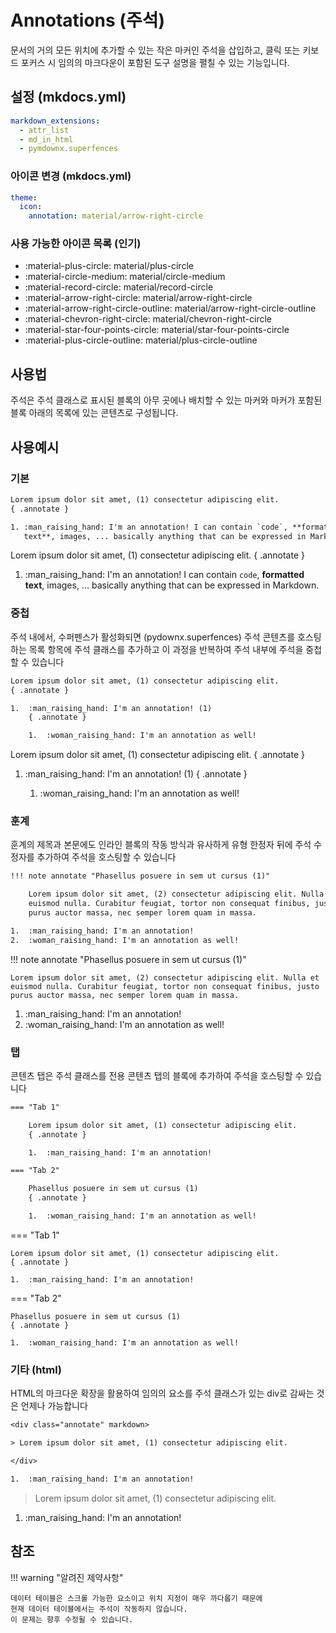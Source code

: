 # Annotations (주석)

문서의 거의 모든 위치에 추가할 수 있는 작은 마커인 주석을 삽입하고, 클릭 또는 키보드 포커스 시 임의의 마크다운이 포함된 도구 설명을 펼칠 수 있는 기능입니다.

## 설정 (mkdocs.yml)

```yaml
markdown_extensions:
  - attr_list
  - md_in_html
  - pymdownx.superfences
```

### 아이콘 변경 (mkdocs.yml)

```yaml
theme:
  icon:
    annotation: material/arrow-right-circle
```

### 사용 가능한 아이콘 목록 (인기)

- :material-plus-circle: material/plus-circle
- :material-circle-medium: material/circle-medium
- :material-record-circle: material/record-circle
- :material-arrow-right-circle: material/arrow-right-circle
- :material-arrow-right-circle-outline: material/arrow-right-circle-outline
- :material-chevron-right-circle: material/chevron-right-circle
- :material-star-four-points-circle: material/star-four-points-circle
- :material-plus-circle-outline: material/plus-circle-outline

## 사용법

주석은 주석 클래스로 표시된 블록의 아무 곳에나 배치할 수 있는 마커와 마커가 포함된 블록 아래의 목록에 있는 콘텐츠로 구성됩니다.

## 사용예시

### 기본

```txt
Lorem ipsum dolor sit amet, (1) consectetur adipiscing elit.
{ .annotate }

1. :man_raising_hand: I'm an annotation! I can contain `code`, **formatted
   text**, images, ... basically anything that can be expressed in Markdown.
```

Lorem ipsum dolor sit amet, (1) consectetur adipiscing elit.
{ .annotate }

1. :man_raising_hand: I'm an annotation! I can contain `code`, **formatted
   text**, images, ... basically anything that can be expressed in Markdown.

### 중첩

주석 내에서, 수퍼펜스가 활성화되면 (pydownx.superfences) 주석 콘텐츠를 호스팅하는 목록 항목에 주석 클래스를 추가하고 이 과정을 반복하여 주석 내부에 주석을 중첩할 수 있습니다

```txt
Lorem ipsum dolor sit amet, (1) consectetur adipiscing elit.
{ .annotate }

1.  :man_raising_hand: I'm an annotation! (1)
    { .annotate }

    1.  :woman_raising_hand: I'm an annotation as well!
```

Lorem ipsum dolor sit amet, (1) consectetur adipiscing elit.
{ .annotate }

1.  :man_raising_hand: I'm an annotation! (1)
    { .annotate }

    1.  :woman_raising_hand: I'm an annotation as well!

### 훈계

훈계의 제목과 본문에도 인라인 블록의 작동 방식과 유사하게 유형 한정자 뒤에 주석 수정자를 추가하여 주석을 호스팅할 수 있습니다

```txt
!!! note annotate "Phasellus posuere in sem ut cursus (1)"

    Lorem ipsum dolor sit amet, (2) consectetur adipiscing elit. Nulla et
    euismod nulla. Curabitur feugiat, tortor non consequat finibus, justo
    purus auctor massa, nec semper lorem quam in massa.

1.  :man_raising_hand: I'm an annotation!
2.  :woman_raising_hand: I'm an annotation as well!
```

!!! note annotate "Phasellus posuere in sem ut cursus (1)"

    Lorem ipsum dolor sit amet, (2) consectetur adipiscing elit. Nulla et
    euismod nulla. Curabitur feugiat, tortor non consequat finibus, justo
    purus auctor massa, nec semper lorem quam in massa.

1.  :man_raising_hand: I'm an annotation!
2.  :woman_raising_hand: I'm an annotation as well!

### 탭

콘텐츠 탭은 주석 클래스를 전용 콘텐츠 탭의 블록에 추가하여 주석을 호스팅할 수 있습니다

```txt
=== "Tab 1"

    Lorem ipsum dolor sit amet, (1) consectetur adipiscing elit.
    { .annotate }

    1.  :man_raising_hand: I'm an annotation!

=== "Tab 2"

    Phasellus posuere in sem ut cursus (1)
    { .annotate }

    1.  :woman_raising_hand: I'm an annotation as well!
```

=== "Tab 1"

    Lorem ipsum dolor sit amet, (1) consectetur adipiscing elit.
    { .annotate }

    1.  :man_raising_hand: I'm an annotation!

=== "Tab 2"

    Phasellus posuere in sem ut cursus (1)
    { .annotate }

    1.  :woman_raising_hand: I'm an annotation as well!

### 기타 (html)

HTML의 마크다운 확장을 활용하여 임의의 요소를 주석 클래스가 있는 div로 감싸는 것은 언제나 가능합니다

```txt
<div class="annotate" markdown>

> Lorem ipsum dolor sit amet, (1) consectetur adipiscing elit.

</div>

1.  :man_raising_hand: I'm an annotation!
```

<div class="annotate" markdown>

> Lorem ipsum dolor sit amet, (1) consectetur adipiscing elit.

</div>

1.  :man_raising_hand: I'm an annotation!

## 참조

!!! warning "알려진 제약사항"

    데이터 테이블은 스크롤 가능한 요소이고 위치 지정이 매우 까다롭기 때문에
    현재 데이터 테이블에서는 주석이 작동하지 않습니다.
    이 문제는 향후 수정될 수 있습니다.
